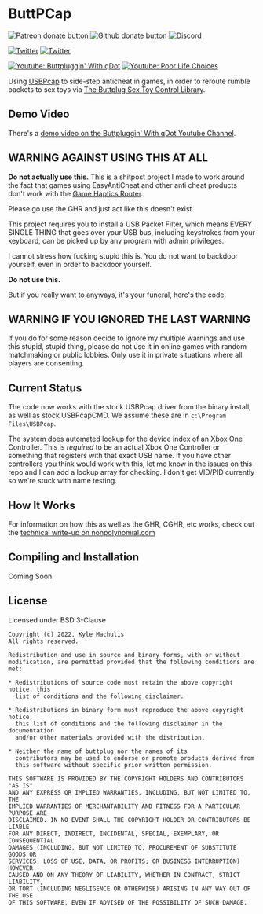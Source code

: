 # ButtPCap

[![Patreon donate button](https://img.shields.io/badge/patreon-donate-yellow.svg)](https://www.patreon.com/qdot)
[![Github donate button](https://img.shields.io/badge/github-donate-ff69b4.svg)](https://www.github.com/sponsors/qdot)
[![Discord](https://img.shields.io/discord/353303527587708932.svg?logo=discord)](https://discord.buttplug.io)

[![Twitter](https://img.shields.io/twitter/follow/buttplugio.svg?style=social&logo=twitter)](https://twitter.com/buttplugio)
[![Twitter](https://img.shields.io/twitter/follow/qdot.svg?style=social&logo=twitter)](https://twitter.com/qdot)

[![Youtube: Buttpluggin' With qDot](https://img.shields.io/youtube/channel/subscribers/UCKLmntfj3NmM2E3_LB3qs-w?label=Buttpluggin%27%20With%20qDot&style=social)](https://youtube.buttplug.io)
[![Youtube: Poor Life Choices](https://img.shields.io/youtube/channel/subscribers/UCEOH7Ne1LflFosQTpzM0ZrA?label=Poor%20Life%20Choices&style=social)](https://www.youtube.com/channel/UCEOH7Ne1LflFosQTpzM0ZrA)


Using [USBPcap](https://github.com/desowin/usbpcap/) to side-step anticheat in games, in order to
reroute rumble packets to sex toys via [The Buttplug Sex Toy Control Library](https://buttplug.io).

## Demo Video

There's a [demo video on the Buttpluggin' With qDot Youtube Channel](https://www.youtube.com/watch?v=KyMZBOQtmic).

## WARNING AGAINST USING THIS AT ALL

**Do not actually use this.** This is a shitpost project I made to work around the fact that games using EasyAntiCheat and other anti cheat products don't work with the [Game Haptics Router](https://intiface.com/ghr).

Please go use the GHR and just act like this doesn't exist.

This project requires you to install a USB Packet Filter, which means EVERY SINGLE THING that goes over your USB bus, including keystrokes from your keyboard, can be picked up by any program with admin privileges.

I cannot stress how fucking stupid this is. You do not want to backdoor yourself, even in order to backdoor yourself.

**Do not use this.**

But if you really want to anyways, it's your funeral, here's the code.

## WARNING IF YOU IGNORED THE LAST WARNING

If you do for some reason decide to ignore my multiple warnings and use this stupid, stupid thing, please do not use it in online games with random matchmaking or public lobbies. Only use it in private situations where all players are consenting.

## Current Status

The code now works with the stock USBPcap driver from the binary install, as well as stock USBPcapCMD. We assume these are in `c:\Program Files\USBPcap`.

The system does automated lookup for the device index of an Xbox One Controller. This is *required* to be an actual Xbox One Controller or something that registers with that exact USB name. If you have other controllers you think would work with this, let me know in the issues on this repo and I can add a lookup array for checking. I don't get VID/PID currently so we're stuck with name testing.

## How It Works

For information on how this as well as the GHR, CGHR, etc works, check out the [technical write-up on nonpolynomial.com](https://nonpolynomial.com/2022/02/27/919/)

## Compiling and Installation

Coming Soon

## License

Licensed under BSD 3-Clause

```
Copyright (c) 2022, Kyle Machulis
All rights reserved.

Redistribution and use in source and binary forms, with or without
modification, are permitted provided that the following conditions are met:

* Redistributions of source code must retain the above copyright notice, this
  list of conditions and the following disclaimer.

* Redistributions in binary form must reproduce the above copyright notice,
  this list of conditions and the following disclaimer in the documentation
  and/or other materials provided with the distribution.

* Neither the name of buttplug nor the names of its
  contributors may be used to endorse or promote products derived from
  this software without specific prior written permission.

THIS SOFTWARE IS PROVIDED BY THE COPYRIGHT HOLDERS AND CONTRIBUTORS "AS IS"
AND ANY EXPRESS OR IMPLIED WARRANTIES, INCLUDING, BUT NOT LIMITED TO, THE
IMPLIED WARRANTIES OF MERCHANTABILITY AND FITNESS FOR A PARTICULAR PURPOSE ARE
DISCLAIMED. IN NO EVENT SHALL THE COPYRIGHT HOLDER OR CONTRIBUTORS BE LIABLE
FOR ANY DIRECT, INDIRECT, INCIDENTAL, SPECIAL, EXEMPLARY, OR CONSEQUENTIAL
DAMAGES (INCLUDING, BUT NOT LIMITED TO, PROCUREMENT OF SUBSTITUTE GOODS OR
SERVICES; LOSS OF USE, DATA, OR PROFITS; OR BUSINESS INTERRUPTION) HOWEVER
CAUSED AND ON ANY THEORY OF LIABILITY, WHETHER IN CONTRACT, STRICT LIABILITY,
OR TORT (INCLUDING NEGLIGENCE OR OTHERWISE) ARISING IN ANY WAY OUT OF THE USE
OF THIS SOFTWARE, EVEN IF ADVISED OF THE POSSIBILITY OF SUCH DAMAGE.
```